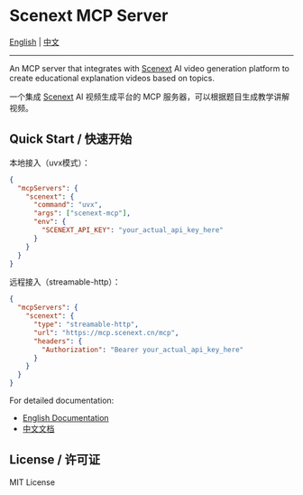 # Scenext MCP Server

[English](README.en.md) | [中文](README.zh.md)

---

An MCP server that integrates with [Scenext](https://scenext.cn) AI video generation platform to create educational explanation videos based on topics.

一个集成 [Scenext](https://scenext.cn) AI 视频生成平台的 MCP 服务器，可以根据题目生成教学讲解视频。

## Quick Start / 快速开始

本地接入（uvx模式）：

```json
{
  "mcpServers": {
    "scenext": {
      "command": "uvx", 
      "args": ["scenext-mcp"],
      "env": {
        "SCENEXT_API_KEY": "your_actual_api_key_here"
      }
    }
  }
}
```

远程接入（streamable-http）：

```json
{
  "mcpServers": {
    "scenext": {
      "type": "streamable-http",
      "url": "https://mcp.scenext.cn/mcp",
      "headers": {
        "Authorization": "Bearer your_actual_api_key_here"
      }
    }
  }
}
```

For detailed documentation:
- [English Documentation](README.en.md)
- [中文文档](README.zh.md)

## License / 许可证

MIT License